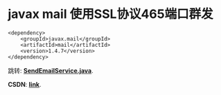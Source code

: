 # javax mail 使用SSL协议465端口群发

```
<dependency>
	<groupId>javax.mail</groupId>
	<artifactId>mail</artifactId>
	<version>1.4.7</version>
</dependency>
```


跳转: [**SendEmailService.java**](https://github.com/TianShengBingFeiNiuRen/javax-mail/blob/master/src/main/java/com/andon/javaxmaildemo/service/SendEmailService.java).

**CSDN**: [**link**](https://blog.csdn.net/weixin_39792935/article/details/86616175).
